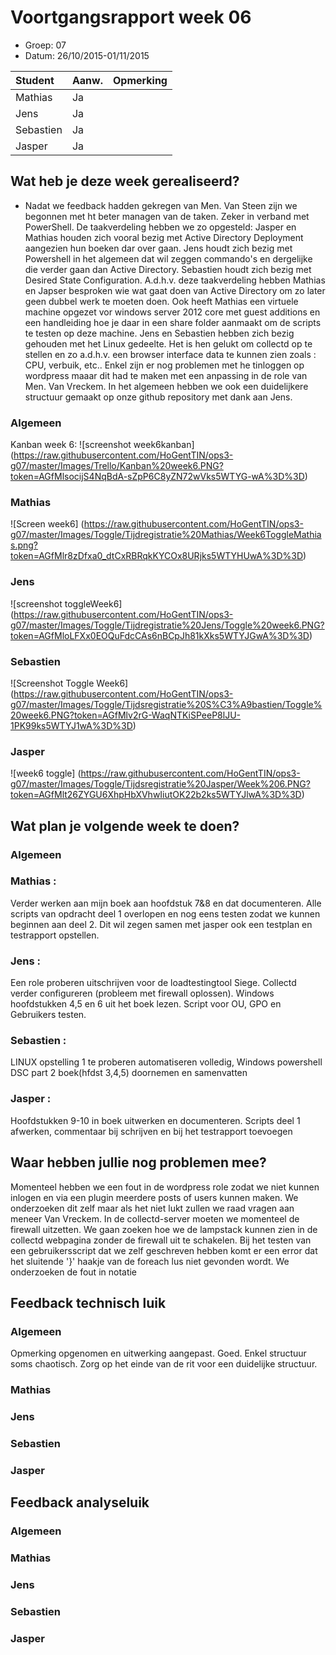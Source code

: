 # Voortgangsrapport week 06

* Groep: 07
* Datum: 26/10/2015-01/11/2015

| Student  | Aanw. | Opmerking |
| :---     | :---  | :---      |
| Mathias  |  Ja   |           |
| Jens     |  Ja   |           |
| Sebastien|  Ja   |           |
| Jasper   |  Ja   |           |



## Wat heb je deze week gerealiseerd?
- Nadat we feedback hadden gekregen van Men. Van Steen zijn we begonnen met ht beter managen van de taken. Zeker in verband met PowerShell. De taakverdeling hebben we zo opgesteld: Jasper en Mathias houden zich vooral bezig met Active Directory Deployment aangezien hun boeken dar over gaan.
Jens houdt zich bezig met Powershell in het algemeen dat wil zeggen commando's en dergelijke die verder gaan dan Active Directory. Sebastien houdt zich bezig met Desired State Configuration. A.d.h.v. deze taakverdeling hebben Mathias en Japser besproken wie wat gaat doen van Active Directory om zo later geen dubbel werk te moeten doen.
Ook heeft Mathias een virtuele machine opgezet vor windows server 2012 core met guest additions en een handleiding hoe je daar in een share folder aanmaakt om de scripts te testen op deze machine.
Jens en Sebastien hebben zich bezig gehouden met het Linux gedeelte. Het is hen gelukt om collectd op te stellen en zo a.d.h.v. een browser interface data te kunnen zien zoals : CPU, verbuik, etc.. Enkel zijn er nog problemen met he tinloggen op wordpress maaar dit had te maken met een anpassing in de role van Men. Van Vreckem.
In het algemeen hebben we ook een duidelijkere structuur gemaakt op onze github repository met dank aan Jens.
### Algemeen

Kanban week 6:
![screenshot week6kanban] (https://raw.githubusercontent.com/HoGentTIN/ops3-g07/master/Images/Trello/Kanban%20week6.PNG?token=AGfMlsocijS4NqBdA-sZpP6C8yZN72wVks5WTYG-wA%3D%3D)




### Mathias

![Screen week6] (https://raw.githubusercontent.com/HoGentTIN/ops3-g07/master/Images/Toggle/Tijdregistratie%20Mathias/Week6ToggleMathias.png?token=AGfMlr8zDfxa0_dtCxRBRqkKYCOx8URjks5WTYHUwA%3D%3D)

### Jens

![screenshot toggleWeek6] (https://raw.githubusercontent.com/HoGentTIN/ops3-g07/master/Images/Toggle/Tijdregistratie%20Jens/Toggle%20week6.PNG?token=AGfMloLFXx0EOQuFdcCAs6nBCpJh81kXks5WTYJGwA%3D%3D)

### Sebastien
![Screenshot Toggle Week6] (https://raw.githubusercontent.com/HoGentTIN/ops3-g07/master/Images/Toggle/Tijdsregistratie%20S%C3%A9bastien/Toggle%20week6.PNG?token=AGfMlv2rG-WaqNTKiSPeeP8lJU-1PK99ks5WTYJ1wA%3D%3D)

### Jasper

![week6 toggle] (https://raw.githubusercontent.com/HoGentTIN/ops3-g07/master/Images/Toggle/Tijdsregistratie%20Jasper/Week%206.PNG?token=AGfMlt26ZYGU6XhpHbXVhwIiutOK22b2ks5WTYJlwA%3D%3D)



## Wat plan je volgende week te doen?

### Algemeen
### Mathias : 
Verder werken aan mijn boek aan hoofdstuk 7&8 en dat documenteren. Alle scripts van opdracht deel 1 overlopen en nog eens testen zodat we kunnen beginnen aan deel 2. Dit wil zegen samen met jasper ook een testplan en testrapport opstellen.
### Jens :  
Een role proberen uitschrijven voor de loadtestingtool Siege. Collectd verder configureren (probleem met firewall oplossen). Windows hoofdstukken 4,5 en 6 uit het boek lezen. Script voor OU, GPO en Gebruikers testen. 
### Sebastien : 
LINUX opstelling 1 te proberen automatiseren volledig, Windows powershell DSC part 2 boek(hfdst 3,4,5) doornemen en samenvatten
### Jasper : 
Hoofdstukken 9-10 in boek uitwerken en documenteren.
Scripts deel 1 afwerken, commentaar bij schrijven en bij het testrapport toevoegen

## Waar hebben jullie nog problemen mee?

Momenteel hebben we een fout in de wordpress role zodat we niet kunnen inlogen en via een plugin meerdere posts of users kunnen maken.
We onderzoeken dit zelf maar als het niet lukt zullen we raad vragen aan meneer Van Vreckem.
In de collectd-server moeten we momenteel de firewall uitzetten. We gaan zoeken hoe we de lampstack kunnen zien in de collectd webpagina zonder de firewall uit te schakelen.
Bij het testen van een gebruikersscript dat we zelf geschreven hebben komt er een error dat het sluitende '}' haakje van de foreach lus niet gevonden wordt. We onderzoeken de fout in notatie
## Feedback technisch luik

### Algemeen
Opmerking opgenomen en uitwerking aangepast. Goed. Enkel structuur soms chaotisch. Zorg op het einde van de rit voor een duidelijke structuur.

### Mathias
### Jens
### Sebastien
### Jasper

## Feedback analyseluik

### Algemeen
 
### Mathias
### Jens
### Sebastien
### Jasper

